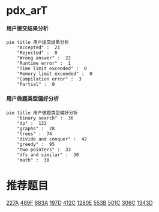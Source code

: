# pdx_arT

<!-- tabs:start -->



#### **用户提交结果分析**

```mermaid
pie title 用户提交结果分析
    "Accepted" :  21
    "Rejected" :  0
    "Wrong answer" :  22
    "Runtime error" :  1
    "Time limit exceeded" :  0
    "Memory limit exceeded" :  0
    "Compilation error" :  3
    "Partial" :  0
```

#### **用户做题类型偏好分析**

```mermaid
pie title 用户做题类型偏好分析
    "binary search" :  36
    "dp" :  122
    "graphs" :  28
    "trees" :  74
    "divide and conquer" :  42
    "greedy" :  95
    "two pointers" :  33
    "dfs and similar" :  30
    "math" :  30
```



<!-- tabs:end -->
# 推荐题目
[227A](https://codeforces.com/contest/227/problem/A)
[489F](https://codeforces.com/contest/489/problem/F)
[883A](https://codeforces.com/contest/883/problem/A)
[197D](https://codeforces.com/contest/197/problem/D)
[412C](https://codeforces.com/contest/412/problem/C)
[1280E](https://codeforces.com/contest/1280/problem/E)
[553B](https://codeforces.com/contest/553/problem/B)
[501C](https://codeforces.com/contest/501/problem/C)
[306C](https://codeforces.com/contest/306/problem/C)
[1343D](https://codeforces.com/contest/1343/problem/D)
